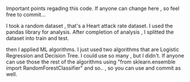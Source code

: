 Important points regading this code.
If anyone can change here , so feel free to commit...

I took a random dataset , that's a Heart attack rate dataset.
I used the pandas library for analysis. After completion of analysis , I splitted the dataset into train and test.

then I applied ML algorithms. I just used two algorithms that are Logistic Regression and Decision Tree.
I could use so many , but I didn't. If anyone can use those the rest of the algorithms using "from sklearn.ensemble import RandomForestClassifier" and so.. , so you can use and commit as well.
